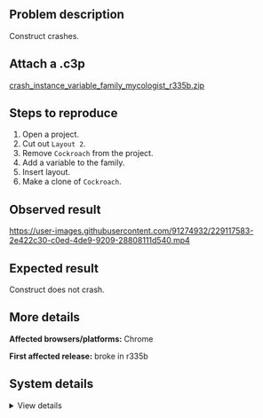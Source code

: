 ## Problem description

Construct crashes.

## Attach a .c3p

[crash_instance_variable_family_mycologist_r335b.zip](https://github.com/WilsonPercival/WilsonPercival/files/11121675/crash_instance_variable_family_mycologist_r335b.zip)

## Steps to reproduce

1. Open a project.
2. Cut out `Layout 2`.
3. Remove `Cockroach` from the project.
4. Add a variable to the family.
5. Insert layout.
6. Make a clone of `Cockroach`.

## Observed result

https://user-images.githubusercontent.com/91274932/229117583-2e422c30-c0ed-4de9-9209-28808111d540.mp4

## Expected result

Construct does not crash.

## More details



**Affected browsers/platforms:** Chrome

**First affected release:** broke in r335b

## System details

<details><summary>View details</summary>

Error report information
Type: unhandled rejection
Reason: Error: name already in object class namespace @ Error: name already in object class namespace at new d (https://editor.construct.net/r335/projectResources.js:609:241) at qa.j (https://editor.construct.net/r335/main.js:1111:44) at d.vC (https://editor.construct.net/r335/projectResources.js:617:388) at d.vT (https://editor.construct.net/r335/projectResources.js:675:523) at d.vT (https://editor.construct.net/r335/projectResources.js:704:223) at Dfb.Xeb (https://editor.construct.net/r335/components/bars/projectBar/projectBar.js:123:305)
Stack: Error: name already in object class namespace at new d (https://editor.construct.net/r335/projectResources.js:609:241) at qa.j (https://editor.construct.net/r335/main.js:1111:44) at d.vC (https://editor.construct.net/r335/projectResources.js:617:388) at d.vT (https://editor.construct.net/r335/projectResources.js:675:523) at d.vT (https://editor.construct.net/r335/projectResources.js:704:223) at Dfb.Xeb (https://editor.construct.net/r335/components/bars/projectBar/projectBar.js:123:305)
Construct version: r335
URL: https://editor.construct.net/r335/
Date: Fri Mar 31 2023 15:10:44 GMT+0300 (Восточная Европа, летнее время)
Uptime: 50.6 s

Platform information
Product: Construct 3 r335 (beta)
Browser: Chrome 109.0.5414.120
Browser engine: Chromium
Context: browser
Operating system: Windows NT 0.1.0
Device type: desktop
Device pixel ratio: 1
Logical CPU cores: 2
Approx. device memory: 4 GB
User agent: Mozilla/5.0 (Windows NT 10.0; Win64; x64) AppleWebKit/537.36 (KHTML, like Gecko) Chrome/109.0.0.0 Safari/537.36
Language setting: en-US

WebGL information
Version string: WebGL 2.0 (OpenGL ES 3.0 Chromium)
Numeric version: 2
Supports NPOT textures: yes
Supports GPU profiling: no
Supports highp precision: yes
Vendor: Google Inc. (Google)
Renderer: ANGLE (Google, Vulkan 1.3.0 (SwiftShader Device (Subzero) (0x0000C0DE)), SwiftShader driver)
Major performance caveat: yes
Maximum texture size: 8192
Point size range: 1 to 1023
Extensions: EXT_color_buffer_float, EXT_color_buffer_half_float, EXT_float_blend, EXT_texture_compression_bptc, EXT_texture_compression_rgtc, EXT_texture_filter_anisotropic, OES_draw_buffers_indexed, OES_texture_float_linear, WEBGL_compressed_texture_astc, WEBGL_compressed_texture_etc, WEBGL_compressed_texture_etc1, WEBGL_compressed_texture_s3tc, WEBGL_compressed_texture_s3tc_srgb, WEBGL_debug_renderer_info, WEBGL_lose_context, WEBGL_multi_draw, OVR_multiview2

</details>
